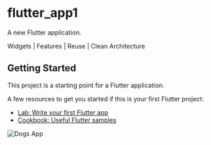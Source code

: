 # flutter_app1

A new Flutter application.

Widgets | Features | Reuse | Clean Architecture

## Getting Started

This project is a starting point for a Flutter application.

A few resources to get you started if this is your first Flutter project:

- [Lab: Write your first Flutter app](https://flutter.dev/docs/get-started/codelab)
- [Cookbook: Useful Flutter samples](https://flutter.dev/docs/cookbook)

![Dogs App](https://media.giphy.com/media/OUrMl3NrXmG0DigScm/giphy.gif)

